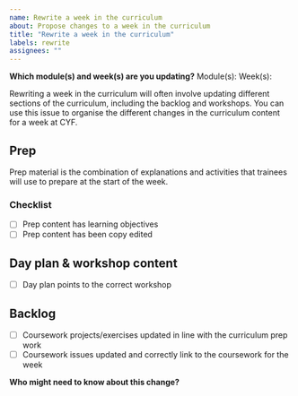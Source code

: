 ```yaml
---
name: Rewrite a week in the curriculum
about: Propose changes to a week in the curriculum
title: "Rewrite a week in the curriculum"
labels: rewrite
assignees: ""
---
```


**Which module(s) and week(s) are you updating?**
Module(s):
Week(s):

Rewriting a week in the curriculum will often involve updating different sections of the curriculum, including the backlog and workshops. You can use this issue to organise the different changes in the curriculum content for a week at <!-- CYF-ONLY -->CYF<!-- END-CYF-ONLY -->.

## Prep

Prep material is the combination of explanations and activities that trainees will use to prepare at the start of the week.

### Checklist

- [ ] Prep content has learning objectives
- [ ] Prep content has been copy edited

<!-- How has prep changed? -->

## Day plan & workshop content

- [ ] Day plan points to the correct workshop

<!-- How has the day plan changed? -->
<!-- Link to any workshop content that has changed -->

## Backlog

- [ ] Coursework projects/exercises updated in line with the curriculum prep work
- [ ] Coursework issues updated and correctly link to the coursework for the week
<!-- The backlog tasks and module repo may need to change in response to a change in the prep content>
<!-- How is the backlog changing?  -->

**Who might need to know about this change?**

<!-- Please tag people here -->
